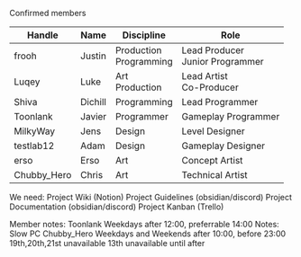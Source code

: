 Confirmed members

| Handle      | Name    | Discipline                | Role                               |
| ----------- | ------- | ------------------------- | ---------------------------------- |
| frooh       | Justin  | Production<br>Programming | Lead Producer<br>Junior Programmer |
| Luqey       | Luke    | Art<br>Production         | Lead Artist<br>Co-Producer         |
| Shiva       | Dichill | Programming               | Lead Programmer                    |
| Toonlank    | Javier  | Programmer                | Gameplay Programmer                |
| MilkyWay    | Jens    | Design                    | Level Designer                     |
| testlab12   | Adam    | Design                    | Gameplay Designer                  |
| erso        | Erso    | Art                       | Concept Artist                     |
| Chubby_Hero | Chris   | Art                       | Technical Artist                   |
We need:
Project Wiki (Notion)
Project Guidelines (obsidian/discord)
Project Documentation (obsidian/discord)
Project Kanban (Trello)

Member notes:
	Toonlank
		Weekdays after 12:00, preferrable 14:00
		Notes:
			Slow PC
	Chubby_Hero
		Weekdays and Weekends after 10:00, before 23:00
		19th,20th,21st unavailable
		13th unavailable until after